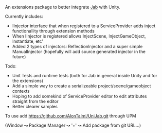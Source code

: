 An extensions package to better integrate [Jab](https://github.com/pakrym/jab) with Unity.

Currently includes:
 - IInjector interface that when registered to a ServiceProvider adds inject functionallity through extension methods
 - When IInjector is registered allows InjectScene, InjectGameObject, Instantiate, etc'
 - Added 2 types of injectors: ReflectionInjector and a super simple ManualInjector (hopefully will add source generated injector in the future)

Todo:
  - Unit Tests and runtime tests (both for Jab in general inside Unity and for the extensions)
  - Add a simple way to create a serializeable project/scene/gameobject contexts
  - Hoping to add somekind of ServiceProvider editor to edit attributes straight from the editor
  - Better clearer samples
    


To use add https://github.com/AlonTalmi/UniJab.git through UPM

(Window ↝ Package Manager ↝ '+' ↝ Add package from git URL...)
